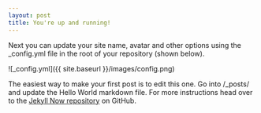 ```yaml
---
layout: post
title: You're up and running!
---
```


Next you can update your site name, avatar and other options using the _config.yml file in the root of your repository (shown below).


![_config.yml]({{ site.baseurl }}/images/config.png)

The easiest way to make your first post is to edit this one. Go into /_posts/ and update the Hello World markdown file. For more instructions head over to the [Jekyll Now repository](https://github.com/barryclark/jekyll-now) on GitHub.
